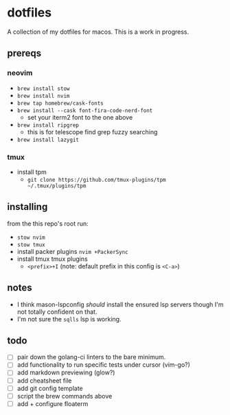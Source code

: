 # dotfiles

A collection of my dotfiles for macos. This is a work in progress.

## prereqs

### neovim
- `brew install stow`
- `brew install nvim`
- `brew tap homebrew/cask-fonts`
- `brew install --cask font-fira-code-nerd-font`
    - set your iterm2 font to the one above
- `brew install ripgrep`
    - this is for telescope find grep fuzzy searching
- `brew install lazygit`

### tmux
- install tpm
    - `git clone https://github.com/tmux-plugins/tpm ~/.tmux/plugins/tpm`

## installing

from the this repo's root run:
- `stow nvim`
- `stow tmux`
- install packer plugins `nvim +PackerSync`
- install tmux tmux plugins
    - `<prefix>+I` (note: default prefix in this config is `<C-a>`)

## notes

- I think mason-lspconfig _should_ install the ensured lsp servers though I'm not totally confident on that. 
- I'm not sure the `sqlls` lsp is working.

## todo

- [ ] pair down the golang-ci linters to the bare minimum.
- [ ] add functionality to run specific tests under cursor (vim-go?)
- [ ] add markdown previewing (glow?)
- [ ] add cheatsheet file
- [ ] add git config template
- [ ] script the brew commands above
- [ ] add + configure floaterm
